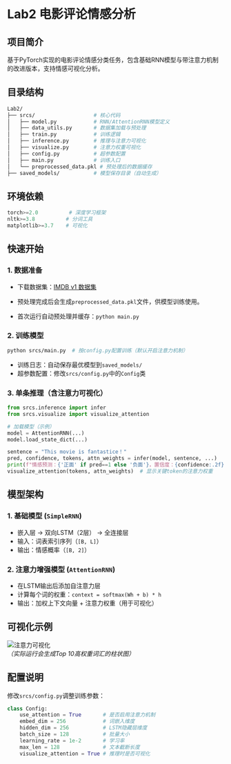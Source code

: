 
# Lab2 电影评论情感分析

## 项目简介
基于PyTorch实现的电影评论情感分类任务，包含基础RNN模型与带注意力机制的改进版本，支持情感可视化分析。


## 目录结构
```bash
Lab2/
├── srcs/                   # 核心代码
│   ├── model.py            # RNN/AttentionRNN模型定义
│   ├── data_utils.py       # 数据集加载与预处理
│   ├── train.py            # 训练逻辑
│   ├── inference.py        # 推理与注意力可视化
│   ├── visualize.py        # 注意力权重可视化
│   ├── config.py           # 超参数配置
│   ├── main.py             # 训练入口
│   └── preprocessed_data.pkl # 预处理后的数据缓存
├── saved_models/           # 模型保存目录（自动生成）
```


## 环境依赖
```python
torch>=2.0          # 深度学习框架
nltk>=3.8          # 分词工具
matplotlib>=3.7    # 可视化
```


## 快速开始
### 1. 数据准备
- 下载数据集：[IMDB v1 数据集](https://www.kaggle.com/datasets/linhoalihx/imdbv1/data)

- 预处理完成后会生成`preprocessed_data.pkl`文件，供模型训练使用。
- 首次运行自动预处理并缓存：`python main.py`

### 2. 训练模型
```bash
python srcs/main.py  # 按config.py配置训练（默认开启注意力机制）
```
- 训练日志：自动保存最优模型到`saved_models/`
- 超参数配置：修改`srcs/config.py`中的`Config`类

### 3. 单条推理（含注意力可视化）
```python
from srcs.inference import infer
from srcs.visualize import visualize_attention

# 加载模型（示例）
model = AttentionRNN(...)
model.load_state_dict(...)

sentence = "This movie is fantastice！"
pred, confidence, tokens, attn_weights = infer(model, sentence, ...)
print(f"情感预测：{'正面' if pred==1 else '负面'}，置信度：{confidence:.2f}")
visualize_attention(tokens, attn_weights)  # 显示关键token的注意力权重
```


## 模型架构
### 1. 基础模型 (`SimpleRNN`)
- 嵌入层 → 双向LSTM（2层） → 全连接层
- 输入：词表索引序列（`[B, L]`）
- 输出：情感概率（`[B, 2]`）

### 2. 注意力增强模型 (`AttentionRNN`)
- 在LSTM输出后添加自注意力层
- 计算每个词的权重：`context = softmax(Wh + b) * h`
- 输出：加权上下文向量 + 注意力权重（用于可视化）


## 可视化示例
![注意力可视化](https://via.placeholder.com/400x200?text=Attention+Visualization)  
*（实际运行会生成Top 10高权重词汇的柱状图）*


## 配置说明
修改`srcs/config.py`调整训练参数：
```python
class Config:
    use_attention = True       # 是否启用注意力机制
    embed_dim = 256            # 词嵌入维度
    hidden_dim = 256           # LSTM隐藏层维度
    batch_size = 128           # 批量大小
    learning_rate = 1e-2       # 学习率
    max_len = 128              # 文本截断长度
    visualize_attention = True # 推理时是否可视化
```
